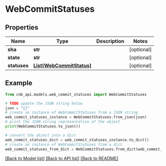 # WebCommitStatuses


## Properties

Name | Type | Description | Notes
------------ | ------------- | ------------- | -------------
**sha** | **str** |  | [optional] 
**state** | **str** |  | [optional] 
**statuses** | [**List[WebCommitStatus]**](WebCommitStatus.md) |  | [optional] 

## Example

```python
from cnb_api.models.web_commit_statuses import WebCommitStatuses

# TODO update the JSON string below
json = "{}"
# create an instance of WebCommitStatuses from a JSON string
web_commit_statuses_instance = WebCommitStatuses.from_json(json)
# print the JSON string representation of the object
print(WebCommitStatuses.to_json())

# convert the object into a dict
web_commit_statuses_dict = web_commit_statuses_instance.to_dict()
# create an instance of WebCommitStatuses from a dict
web_commit_statuses_from_dict = WebCommitStatuses.from_dict(web_commit_statuses_dict)
```
[[Back to Model list]](../README.md#documentation-for-models) [[Back to API list]](../README.md#documentation-for-api-endpoints) [[Back to README]](../README.md)


